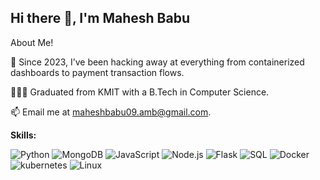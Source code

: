 ## Hi there 👋, I'm Mahesh Babu


About Me!

🌱 Since 2023, I’ve been hacking away at everything from containerized dashboards to payment transaction flows.

👨🏽‍💻 Graduated from KMIT with a B.Tech in Computer Science.

📫 Email me at maheshbabu09.amb@gmail.com.

**Skills:**

![Python](https://img.shields.io/badge/-Python-001?&logo=Python)
![MongoDB](https://img.shields.io/badge/-MongoDB-001?&logo=MongoDB)
![JavaScript](https://img.shields.io/badge/-JavaScript-000?&logo=JavaScript)
![Node.js](https://img.shields.io/badge/-Node.js-000?&logo=node.js)
![Flask](https://img.shields.io/badge/-Flask-001?&logo=Flask)
![SQL](https://img.shields.io/badge/-SQL-000?&logo=MySQL)
![Docker](https://img.shields.io/badge/-Docker-001?&logo=Docker)
![kubernetes](https://img.shields.io/badge/-Kubernetes-000?&logo=Kubernetes)
![Linux](https://img.shields.io/badge/-Linux-000?&logo=Linux)


